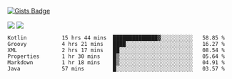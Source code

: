 

[![Gists Badge](https://badges.pufler.dev/gists/esabook)](https://gist.github.com/mine) 
<p>
<img align="center" src="https://github-readme-stats.anuraghazra1.vercel.app/api/top-langs/?username=esabook&layout=compact&theme=merko&count_private=true&langs_count=20"/>
<img align="center" src="https://github-readme-stats.anuraghazra1.vercel.app/api?username=esabook&show_icons=true&include_all_commits=true&theme=merko&count_private=true&custom_title=Github stats"/>
</p>
<!--START_SECTION:waka-->

```text
Kotlin           15 hrs 44 mins  ██████████████▓░░░░░░░░░░   58.85 %
Groovy           4 hrs 21 mins   ████░░░░░░░░░░░░░░░░░░░░░   16.27 %
XML              2 hrs 17 mins   ██░░░░░░░░░░░░░░░░░░░░░░░   08.54 %
Properties       1 hr 30 mins    █▒░░░░░░░░░░░░░░░░░░░░░░░   05.64 %
Markdown         1 hr 18 mins    █▒░░░░░░░░░░░░░░░░░░░░░░░   04.91 %
Java             57 mins         █░░░░░░░░░░░░░░░░░░░░░░░░   03.57 %
```

<!--END_SECTION:waka-->




<!--
**esabook/esabook** is a ✨ _special_ ✨ repository because its `README.md` (this file) appears on your GitHub profile.

Here are some ideas to get you started:

- 🔭 I’m currently working on ...
- 🌱 I’m currently learning ...
- 👯 I’m looking to collaborate on ...
- 🤔 I’m looking for help with ...
- 💬 Ask me about ...
- 📫 How to reach me: ...
- 😄 Pronouns: ...
- ⚡ Fun fact: ...
-->
